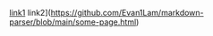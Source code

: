[link1](https://something.com) link2](https://github.com/Evan1Lam/markdown-parser/blob/main/some-page.html)
